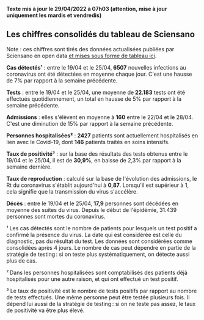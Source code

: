 <strong>Texte mis à jour le 29/04/2022 à 07h03 (attention, mise à jour uniquement les mardis et vendredis)</strong><h2>Les chiffres consolidés du tableau de Sciensano</h2><p>Note : ces chiffres sont tirés des données actualisées publiées par Sciensano en open data <a href='https://datastudio.google.com/embed/u/0/reporting/c14a5cfc-cab7-4812-848c-0369173148ab/page/ZwmOB_blank'>et mises sous forme de tableau ici</a>.<p><strong>Cas détectés¹</strong> : entre le 19/04 et le 25/04,<strong> 6507</strong> nouvelles infections au coronavirus ont été détectées en moyenne chaque jour. C'est une hausse de 7% par rapport à la semaine précédente.<p><strong>Tests</strong> : entre le 19/04 et le 25/04, une moyenne de<strong> 22.183</strong> tests ont été effectués quotidiennement, un total en hausse de 5% par rapport à la semaine précédente.<p><strong>Admissions</strong> : elles s'élèvent en moyenne à <strong> 160</strong> entre le 22/04 et le 28/04. C'est une diminution de 15% par rapport à la semaine précédente.<p><strong>Personnes hospitalisées²</strong> : <strong>2427</strong> patients sont actuellement hospitalisés en lien avec le Covid-19, dont <strong>146</strong> patients traités en soins intensifs.<p><strong>Taux de positivité³</strong> : sur la base des résultats des tests obtenus entre le 19/04 et le 25/04, il est de <strong>30,9%</strong>, en baisse de 2,3% par rapport à la semaine dernière.<p><strong>Taux de reproduction</strong> : calculé sur la base de l'évolution des admissions, le Rt du coronavirus s'établit aujourd'hui à <strong>0,87</strong>. Lorsqu'il est supérieur à 1, cela signifie que la transmission du virus s'accélère.<p><strong>Décès</strong> : entre le 19/04 et le 25/04,<strong> 17,9</strong> personnes sont décédées en moyenne des suites du virus. Depuis le début de l'épidémie, 31.439 personnes sont mortes du coronavirus.<p>¹ Les cas détectés sont le nombre de patients pour lesquels un test positif a confirmé la présence du virus. La date qui est considérée est celle du diagnostic, pas du résultat du test. Les données sont considérées comme consolidées après 4 jours. Le nombre de cas peut dépendre en partie de la stratégie de testing : si on teste plus systématiquement, on détecte aussi plus de cas.<p>² Dans les personnes hospitalisées sont comptabilisés des patients déjà hospitalisés pour une autre raison, et qui ont effectué un test positif.<p>³ Le taux de positivité est le nombre de tests positifs par rapport au nombre de tests effectués. Une même personne peut être testée plusieurs fois. Il dépend lui aussi de la stratégie de testing : si on ne teste pas assez, le taux de positivité va être plus élevé.